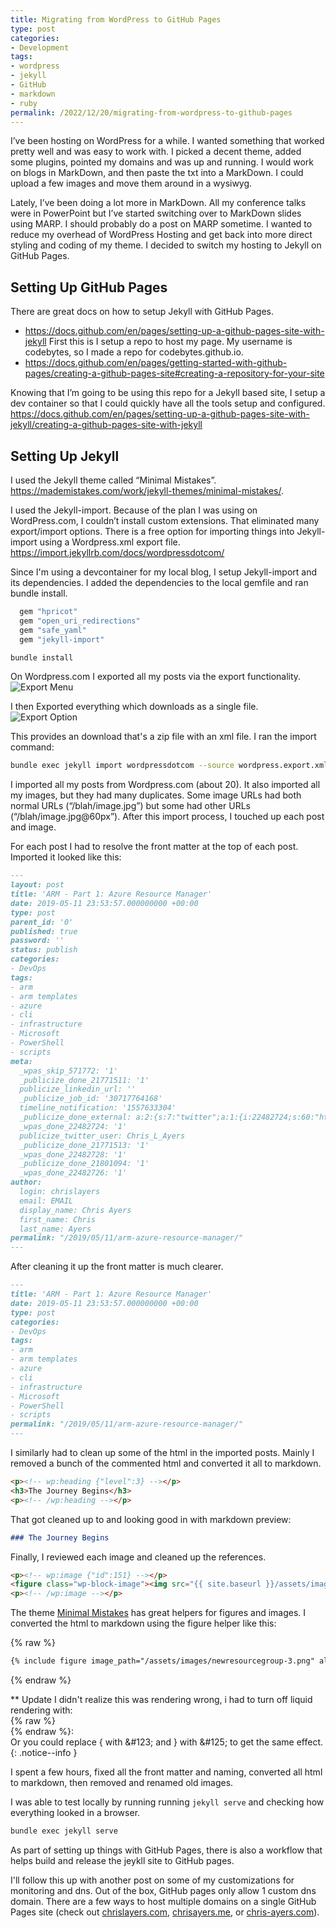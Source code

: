 ```yaml
---
title: Migrating from WordPress to GitHub Pages
type: post
categories:
- Development
tags:
- wordpress
- jekyll
- GitHub
- markdown
- ruby
permalink: /2022/12/20/migrating-from-wordpress-to-github-pages
---
```


I’ve been hosting on WordPress for a while. I wanted something that worked pretty well and was easy to work with. I picked a decent theme, added some plugins, pointed my domains and was up and running. I would work on blogs in MarkDown, and then paste the txt into a MarkDown. I could upload a few images and move them around in a wysiwyg.

Lately, I’ve been doing a lot more in MarkDown. All my conference talks were in PowerPoint but I’ve started switching over to MarkDown slides using MARP.  I should probably do a post on MARP sometime. I wanted to reduce my overhead of WordPress Hosting and get back into more direct styling and coding of my theme.  I decided to switch my hosting to Jekyll on GitHub Pages.
	
## Setting Up GitHub Pages

There are great docs on how to setup Jekyll with GitHub Pages.
- https://docs.github.com/en/pages/setting-up-a-github-pages-site-with-jekyll
First this is I setup a repo to host my page.  My username is codebytes, so I made a repo for codebytes.github.io. 
- https://docs.github.com/en/pages/getting-started-with-github-pages/creating-a-github-pages-site#creating-a-repository-for-your-site

Knowing that I’m going to be using this repo for a Jekyll based site, I setup a dev container so that I could quickly have all the tools setup and configured.
https://docs.github.com/en/pages/setting-up-a-github-pages-site-with-jekyll/creating-a-github-pages-site-with-jekyll

## Setting Up Jekyll

I used the Jekyll theme called “Minimal Mistakes”. https://mademistakes.com/work/jekyll-themes/minimal-mistakes/. 

I used the Jekyll-import. Because of the plan I was using on WordPress.com, I couldn’t install custom extensions. That eliminated many export/import options. There is a free option for importing things into Jekyll-import using a Wordpress.xml export file.
https://import.jekyllrb.com/docs/wordpressdotcom/

Since I'm using a devcontainer for my local blog, I setup Jekyll-import and its dependencies. I added the dependencies to the local gemfile and ran bundle install.

```ruby
  gem "hpricot"
  gem "open_uri_redirections"
  gem "safe_yaml"
  gem "jekyll-import"
```

```bash
bundle install
```

On Wordpress.com I exported all my posts via the export functionality.
![Export Menu](/assets/images/wordpress-export-tools.png)

I then Exported everything which downloads as a single file.
![Export Option](/assets/images/wordpress-export.png)

This provides an download that's a zip file with an xml file.  I ran the import command:

```bash
bundle exec jekyll import wordpressdotcom --source wordpress.export.xml --assets_folder assets/
```

I imported all my posts from Wordpress.com (about 20). It also imported all my images, but they had many duplicates. Some image URLs had both normal URLs (“/blah/image.jpg”) but some had other URLs (“/blah/image.jpg@60px”). After this import process, I touched up each post and image.

For each post I had to resolve the front matter at the top of each post.  Imported it looked like this:

```md
---
layout: post
title: 'ARM - Part 1: Azure Resource Manager'
date: 2019-05-11 23:53:57.000000000 +00:00
type: post
parent_id: '0'
published: true
password: ''
status: publish
categories:
- DevOps
tags:
- arm
- arm templates
- azure
- cli
- infrastructure
- Microsoft
- PowerShell
- scripts
meta:
  _wpas_skip_571772: '1'
  _publicize_done_21771511: '1'
  publicize_linkedin_url: ''
  _publicize_job_id: '30717764168'
  timeline_notification: '1557633304'
  _publicize_done_external: a:2:{s:7:"twitter";a:1:{i:22482724;s:60:"https://twitter.com/Chris_L_Ayers/status/1127421911250677761";}s:8:"facebook";a:1:{i:22482726;s:52:"https://facebook.com/482199522523634_482213102522276";}}
  _wpas_done_22482724: '1'
  publicize_twitter_user: Chris_L_Ayers
  _publicize_done_21771513: '1'
  _wpas_done_22482728: '1'
  _publicize_done_21801094: '1'
  _wpas_done_22482726: '1'
author:
  login: chrislayers
  email: EMAIL
  display_name: Chris Ayers
  first_name: Chris
  last_name: Ayers
permalink: "/2019/05/11/arm-azure-resource-manager/"
---
```

After cleaning it up the front matter is much clearer.

```md
---
title: 'ARM - Part 1: Azure Resource Manager'
date: 2019-05-11 23:53:57.000000000 +00:00
type: post
categories:
- DevOps
tags:
- arm
- arm templates
- azure
- cli
- infrastructure
- Microsoft
- PowerShell
- scripts
permalink: "/2019/05/11/arm-azure-resource-manager/"
---
```

I similarly had to clean up some of the html in the imported posts.  Mainly I removed a bunch of the commented html and converted it all to markdown.

```html
<p><!-- wp:heading {"level":3} --></p>
<h3>The Journey Begins</h3>
<p><!-- /wp:heading --></p>
```

That got cleaned up to and looking good in with markdown preview:

```md
### The Journey Begins
```

Finally, I reviewed each image and cleaned up the references.

```html
<p><!-- wp:image {"id":151} --></p>
<figure class="wp-block-image"><img src="{{ site.baseurl }}/assets/images/newresourcegroup-3.png?w=936" alt="" class="wp-image-151" /></figure>
<p><!-- /wp:image --></p>
```

The theme [Minimal Mistakes](https://mmistakes.github.io/minimal-mistakes/docs/helpers/#figure) has great helpers for figures and images. I converted the html to markdown using the figure helper like this:

{% raw %}
```md
{% include figure image_path="/assets/images/newresourcegroup-3.png" alt="A new Azure Resource Group." caption="A new Azure Resource Group." %}
```
{% endraw %}

** Update
I didn't realize this was rendering wrong, i had to turn off liquid rendering with:<br />
&#123;% raw %&#125;<br />
&#123;% endraw %&#125;:<br />
Or you could replace { with &amp;#123; and } with &amp;#125; to get the same effect.
{: .notice--info }

I spent a few hours, fixed all the front matter and naming, converted all html to markdown, then removed and renamed old images. 

I was able to test locally by running running ```jekyll serve``` and checking how everything looked in a browser.
```bash
bundle exec jekyll serve
```


As part of setting up things with GitHub Pages, there is also a workflow that helps build and release the jeykll site to GitHub pages.

I'll follow this up with another post on some of my customizations for monitoring and dns. Out of the box, GitHub pages only allow 1 custom dns domain. There are a few ways to host multiple domains on a single GitHub Pages site (check out [chrislayers.com](https://chrislayers.com), [chrisayers.me](https://chrisayers.me), or [chris-ayers.com](https://chris-ayers.com)).
